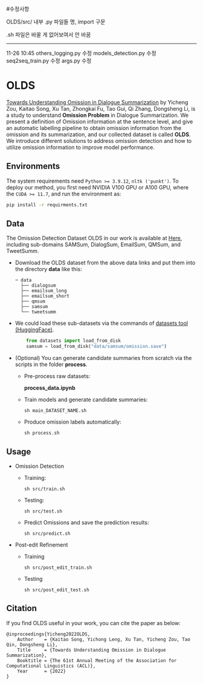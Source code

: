 #수정사항

OLDS/src/
내부 .py 파일들 명, import 구문

.sh 파일은 바꿀 게 없어보여서 안 바꿈

------
11-26 10:45
others_logging.py 수정
models_detection.py 수정
seq2seq_train.py 수정
args.py 수정



# OLDS

[Towards Understanding Omission in Dialogue Summarization](https://arxiv.org/abs/2211.07145) by Yicheng Zou, Kaitao Song, Xu Tan, Zhongkai Fu, Tao Gui, Qi Zhang, Dongsheng Li, is a study to understand **Omission Problem** in Dialogue Summarization. We present a definition of Omission information at the sentence level, and give an automatic labelling pipeline to obtain omission information from the omission and its summarization, and our collected dataset is called **OLDS**. We introduce different solutions to address omission detection and how to utilize omission information to improve model performance.

## Environments
The system requirements need `Python >= 3.9.12`, `nltk ('punkt')`. To deploy our method, you first need NVIDIA V100 GPU or A100 GPU, where the `CUDA >= 11.7`, and run the environment as:
```bash
pip install -r requirments.txt
```



## Data

The Omission Detection Dataset OLDS in our work is available at [Here](https://msramldl.blob.core.windows.net/modelrelease/data.zip), including sub-domains SAMSum, DialogSum, EmailSum, QMSum, and TweetSumm.

* Download the OLDS dataset from the above data links and put them into the directory **data** like this:

    ```
    ─ data
	  ├── dialogsum
	  ├── emailsum_long
	  ├── emailsum_short
	  ├── qmsum
	  ├── samsum
	  └── tweetsumm
    ```

* We could load these sub-datasets via the commands of [datasets tool (HuggingFace)](https://huggingface.co/docs/datasets/index).

	```python
        from datasets import load_from_disk
        samsum = load_from_disk("data/samsum/omission.save")
	```

* (Optional) You can generate candidate summaries from scratch via the scripts in the folder **process**.

    * Pre-process raw datasets: 
        
        **process_data.ipynb**

    * Train models and generate candidate summaries:
        ```
        sh main_DATASET_NAME.sh
        ```

    * Produce omission labels automatically:
        ```
        sh process.sh
        ```
## Usage

* Omission Detection

    * Training:
        ```
        sh src/train.sh
        ```
    * Testing:
        ```
        sh src/test.sh
        ```
    * Predict Omissions and save the prediction results:

        ```
        sh src/predict.sh
        ```
* Post-edit Refinement

    * Training
        ```
        sh src/post_edit_train.sh
        ```

    * Testing
        ```
        sh src/post_edit_test.sh
        ```

## Citation
If you find OLDS useful in your work, you can cite the paper as below:
```
@inproceedings{Yicheng2022OLDS,
    Author    = {Kaitao Song, Yichong Leng, Xu Tan, Yicheng Zou, Tao Qin, Dongsheng Li},
    Title     = {Towards Understanding Omission in Dialogue Summarization},
    Booktitle = {The 61st Annual Meeting of the Association for Computational Linguistics (ACL)},
    Year      = {2022}
}
```
